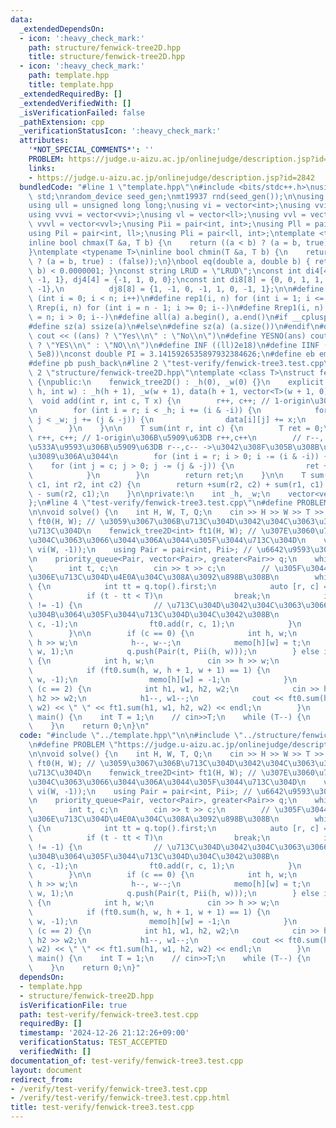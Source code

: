 ```yaml
---
data:
  _extendedDependsOn:
  - icon: ':heavy_check_mark:'
    path: structure/fenwick-tree2D.hpp
    title: structure/fenwick-tree2D.hpp
  - icon: ':heavy_check_mark:'
    path: template.hpp
    title: template.hpp
  _extendedRequiredBy: []
  _extendedVerifiedWith: []
  _isVerificationFailed: false
  _pathExtension: cpp
  _verificationStatusIcon: ':heavy_check_mark:'
  attributes:
    '*NOT_SPECIAL_COMMENTS*': ''
    PROBLEM: https://judge.u-aizu.ac.jp/onlinejudge/description.jsp?id=2842
    links:
    - https://judge.u-aizu.ac.jp/onlinejudge/description.jsp?id=2842
  bundledCode: "#line 1 \"template.hpp\"\n#include <bits/stdc++.h>\nusing namespace\
    \ std;\nrandom_device seed_gen;\nmt19937 rnd(seed_gen());\n\nusing ll = long long;\n\
    using ull = unsigned long long;\nusing vi = vector<int>;\nusing vvi = vector<vi>;\n\
    using vvvi = vector<vvi>;\nusing vl = vector<ll>;\nusing vvl = vector<vl>;\nusing\
    \ vvvl = vector<vvl>;\nusing Pii = pair<int, int>;\nusing Pll = pair<ll, ll>;\n\
    using Pil = pair<int, ll>;\nusing Pli = pair<ll, int>;\ntemplate <typename T>\n\
    inline bool chmax(T &a, T b) {\n    return ((a < b) ? (a = b, true) : (false));\n\
    }\ntemplate <typename T>\ninline bool chmin(T &a, T b) {\n    return ((a > b)\
    \ ? (a = b, true) : (false));\n}\nbool eq(double a, double b) { return abs(a -\
    \ b) < 0.0000001; }\nconst string LRUD = \"LRUD\";\nconst int di4[4] = {0, 0,\
    \ -1, 1}, dj4[4] = {-1, 1, 0, 0};\nconst int di8[8] = {0, 0, 1, 1, 1, -1, -1,\
    \ -1},\n          dj8[8] = {1, -1, 0, -1, 1, 0, -1, 1};\n\n#define rep(i, n) for\
    \ (int i = 0; i < n; i++)\n#define rep1(i, n) for (int i = 1; i <= n; i++)\n#define\
    \ Rrep(i, n) for (int i = n - 1; i >= 0; i--)\n#define Rrep1(i, n) for (int i\
    \ = n; i > 0; i--)\n#define all(a) a.begin(), a.end()\n#if __cplusplus >= 202003L\n\
    #define sz(a) ssize(a)\n#else\n#define sz(a) (a.size())\n#endif\n#define yesno(ans)\
    \ cout << ((ans) ? \"Yes\\n\" : \"No\\n\")\n#define YESNO(ans) cout << ((ans)\
    \ ? \"YES\\n\" : \"NO\\n\")\n#define INF ((ll)2e18)\n#define IINF ((int)(1e9 +\
    \ 5e8))\nconst double PI = 3.1415926535897932384626;\n#define eb emplace_back\n\
    #define pb push_back\n#line 2 \"test-verify/fenwick-tree3.test.cpp\"\n\n#line\
    \ 2 \"structure/fenwick-tree2D.hpp\"\ntemplate <class T>\nstruct fenwick_tree2D\
    \ {\npublic:\n    fenwick_tree2D() : _h(0), _w(0) {}\n    explicit fenwick_tree2D(int\
    \ h, int w) : _h(h + 1), _w(w + 1), data(h + 1, vector<T>(w + 1, 0)) {}\n\n  \
    \  void add(int r, int c, T x) {\n        r++, c++; // 1-origin\u306B\u5909\u63DB\
    \n        for (int i = r; i < _h; i += (i & -i)) {\n            for (int j = c;\
    \ j < _w; j += (j & -j)) {\n                data[i][j] += x;\n            }\n\
    \        }\n    }\n\n    T sum(int r, int c) {\n        T ret = 0;\n        //\
    \ r++, c++; // 1-origin\u306B\u5909\u63DB r++,c++\n        // r--, c--; // \u958B\
    \u533A\u9593\u306B\u5909\u63DB r--,c-- ->\u3042\u308F\u305B\u308B\u3068\u304B\u308F\
    \u3089\u306A\u3044\n        for (int i = r; i > 0; i -= (i & -i)) {\n        \
    \    for (int j = c; j > 0; j -= (j & -j)) {\n                ret += data[i][j];\n\
    \            }\n        }\n        return ret;\n    }\n\n    T sum(int r1, int\
    \ c1, int r2, int c2) {\n        return +sum(r2, c2) + sum(r1, c1) - sum(r1, c2)\
    \ - sum(r2, c1);\n    }\n\nprivate:\n    int _h, _w;\n    vector<vector<T>> data;\n\
    };\n#line 4 \"test-verify/fenwick-tree3.test.cpp\"\n#define PROBLEM \"https://judge.u-aizu.ac.jp/onlinejudge/description.jsp?id=2842\"\
    \n\nvoid solve() {\n    int H, W, T, Q;\n    cin >> H >> W >> T >> Q;\n    fenwick_tree2D<int>\
    \ ft0(H, W); // \u3059\u3067\u306B\u713C\u304D\u3042\u304C\u3063\u305F\u305F\u3044\
    \u713C\u304D\n    fenwick_tree2D<int> ft1(H, W); // \u307E\u3060\u713C\u304D\u3042\
    \u304C\u3063\u3066\u3044\u306A\u3044\u305F\u3044\u713C\u304D\n    vvi memo(H,\
    \ vi(W, -1));\n    using Pair = pair<int, Pii>; // \u6642\u9593\u3068\u5EA7\u6A19\
    \n    priority_queue<Pair, vector<Pair>, greater<Pair>> q;\n    while (Q--) {\n\
    \        int t, c;\n        cin >> t >> c;\n        // \u305F\u3044\u713C\u304D\
    \u306E\u713C\u304D\u4E0A\u304C\u308A\u3092\u898B\u308B\n        while (!q.empty())\
    \ {\n            int tt = q.top().first;\n            auto [r, c] = q.top().second;\n\
    \            if (t - tt < T)\n                break;\n            if (memo[r][c]\
    \ != -1) {\n                // \u713C\u304D\u3042\u304C\u3063\u3066\u3044\u308B\
    \u304B\u3064\u305F\u3044\u713C\u304D\u304C\u3042\u308B\n                ft1.add(r,\
    \ c, -1);\n                ft0.add(r, c, 1);\n            }\n            q.pop();\n\
    \        }\n\n        if (c == 0) {\n            int h, w;\n            cin >>\
    \ h >> w;\n            h--, w--;\n            memo[h][w] = t;\n            ft1.add(h,\
    \ w, 1);\n            q.push(Pair(t, Pii(h, w)));\n        } else if (c == 1)\
    \ {\n            int h, w;\n            cin >> h >> w;\n            h--, w--;\n\
    \            if (ft0.sum(h, w, h + 1, w + 1) == 1) {\n                ft0.add(h,\
    \ w, -1);\n                memo[h][w] = -1;\n            }\n        } else if\
    \ (c == 2) {\n            int h1, w1, h2, w2;\n            cin >> h1 >> w1 >>\
    \ h2 >> w2;\n            h1--, w1--;\n            cout << ft0.sum(h1, w1, h2,\
    \ w2) << \" \" << ft1.sum(h1, w1, h2, w2) << endl;\n        }\n    }\n}\n\nint\
    \ main() {\n    int T = 1;\n    // cin>>T;\n    while (T--) {\n        solve();\n\
    \    }\n    return 0;\n}\n"
  code: "#include \"../template.hpp\"\n\n#include \"../structure/fenwick-tree2D.hpp\"\
    \n#define PROBLEM \"https://judge.u-aizu.ac.jp/onlinejudge/description.jsp?id=2842\"\
    \n\nvoid solve() {\n    int H, W, T, Q;\n    cin >> H >> W >> T >> Q;\n    fenwick_tree2D<int>\
    \ ft0(H, W); // \u3059\u3067\u306B\u713C\u304D\u3042\u304C\u3063\u305F\u305F\u3044\
    \u713C\u304D\n    fenwick_tree2D<int> ft1(H, W); // \u307E\u3060\u713C\u304D\u3042\
    \u304C\u3063\u3066\u3044\u306A\u3044\u305F\u3044\u713C\u304D\n    vvi memo(H,\
    \ vi(W, -1));\n    using Pair = pair<int, Pii>; // \u6642\u9593\u3068\u5EA7\u6A19\
    \n    priority_queue<Pair, vector<Pair>, greater<Pair>> q;\n    while (Q--) {\n\
    \        int t, c;\n        cin >> t >> c;\n        // \u305F\u3044\u713C\u304D\
    \u306E\u713C\u304D\u4E0A\u304C\u308A\u3092\u898B\u308B\n        while (!q.empty())\
    \ {\n            int tt = q.top().first;\n            auto [r, c] = q.top().second;\n\
    \            if (t - tt < T)\n                break;\n            if (memo[r][c]\
    \ != -1) {\n                // \u713C\u304D\u3042\u304C\u3063\u3066\u3044\u308B\
    \u304B\u3064\u305F\u3044\u713C\u304D\u304C\u3042\u308B\n                ft1.add(r,\
    \ c, -1);\n                ft0.add(r, c, 1);\n            }\n            q.pop();\n\
    \        }\n\n        if (c == 0) {\n            int h, w;\n            cin >>\
    \ h >> w;\n            h--, w--;\n            memo[h][w] = t;\n            ft1.add(h,\
    \ w, 1);\n            q.push(Pair(t, Pii(h, w)));\n        } else if (c == 1)\
    \ {\n            int h, w;\n            cin >> h >> w;\n            h--, w--;\n\
    \            if (ft0.sum(h, w, h + 1, w + 1) == 1) {\n                ft0.add(h,\
    \ w, -1);\n                memo[h][w] = -1;\n            }\n        } else if\
    \ (c == 2) {\n            int h1, w1, h2, w2;\n            cin >> h1 >> w1 >>\
    \ h2 >> w2;\n            h1--, w1--;\n            cout << ft0.sum(h1, w1, h2,\
    \ w2) << \" \" << ft1.sum(h1, w1, h2, w2) << endl;\n        }\n    }\n}\n\nint\
    \ main() {\n    int T = 1;\n    // cin>>T;\n    while (T--) {\n        solve();\n\
    \    }\n    return 0;\n}"
  dependsOn:
  - template.hpp
  - structure/fenwick-tree2D.hpp
  isVerificationFile: true
  path: test-verify/fenwick-tree3.test.cpp
  requiredBy: []
  timestamp: '2024-12-26 21:12:26+09:00'
  verificationStatus: TEST_ACCEPTED
  verifiedWith: []
documentation_of: test-verify/fenwick-tree3.test.cpp
layout: document
redirect_from:
- /verify/test-verify/fenwick-tree3.test.cpp
- /verify/test-verify/fenwick-tree3.test.cpp.html
title: test-verify/fenwick-tree3.test.cpp
---
```


